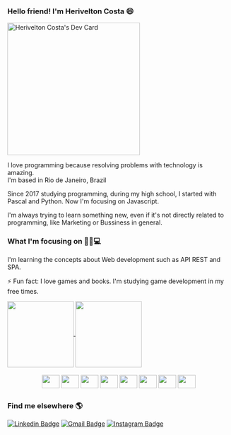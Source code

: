 ### Hello friend!  I'm Herivelton Costa 😄

<a href="https://app.daily.dev/heriveltoncosta"><img src="https://api.daily.dev/devcards/309785f47b2e4de9929645f2c1faa481.png?r=yk7" width="300" alt="Herivelton Costa's Dev Card"/></a>
<!--
- 🔭 ,
!-->
I love programming because resolving problems with technology is amazing. <br>
I'm based in Rio de Janeiro, Brazil

Since 2017 studying programming, during my high school, I started with Pascal and Python. Now I'm focusing on Javascript.

I'm always trying to learn something new, even if it's not directly related to programming, like Marketing or Bussiness in general.

### What I'm focusing on 👨‍💻💻
I'm learning the concepts about Web development such as API REST and SPA.

⚡ Fun fact: I love games and books. I'm studying game development in my free times.
<div>
  
  <a href="https://github.com/hinname/github-readme-stats">
    <img align="center" height="150px" src="https://github-readme-stats.vercel.app/api?username=hinname&show_icons=true&theme=tokyonight" />
  </a>
  
  <a href="https://github.com/hinname/github-readme-stats">
    <img align="center" height="150px" src="https://github-readme-stats.vercel.app/api/top-langs/?username=hinname&layout=compact&theme=tokyonight" />
  </a>


</div>



<div style="display: inline_block" align="center"> <br>
  
  <img align="center" src="https://cdn.jsdelivr.net/gh/devicons/devicon/icons/javascript/javascript-plain.svg" height=30px width=40px />
  <img align="center" src="https://cdn.jsdelivr.net/gh/devicons/devicon/icons/typescript/typescript-plain.svg"  height=30px width=40px />
  
  <img align="center" src="https://cdn.jsdelivr.net/gh/devicons/devicon/icons/vuejs/vuejs-original.svg"  height=30px width=40px />
  <img align="center" src="https://cdn.jsdelivr.net/gh/devicons/devicon/icons/react/react-original.svg" height=30px width=40px />
  <img align="center" src="https://cdn.jsdelivr.net/gh/devicons/devicon/icons/nodejs/nodejs-original.svg" height=30px width=40px />
  <img align="center" src="https://cdn.jsdelivr.net/gh/devicons/devicon/icons/html5/html5-original.svg" height=30px width=40px />
  <img align="center" src="https://cdn.jsdelivr.net/gh/devicons/devicon/icons/css3/css3-original.svg" height=30px width=40px />
  <img align="center" src="https://cdn.jsdelivr.net/gh/devicons/devicon/icons/python/python-original.svg" height=30px width=40px />

  
</div>


##

### Find me elsewhere 🌎
[![Linkedin Badge](https://img.shields.io/badge/LinkedIn-0077B5?style=for-the-badge&logo=linkedin&logoColor=white)](https://www.linkedin.com/in/herivelton-borges-da-costa-b724361a4/)
[![Gmail Badge](https://img.shields.io/badge/Gmail-D14836?style=for-the-badge&logo=gmail&logoColor=white)](mailto:herivelton.pro@gmail.com)
[![Instagram Badge](https://img.shields.io/badge/Instagram-E4405F?style=for-the-badge&logo=instagram&logoColor=white)](https://www.instagram.com/herivelton_costa1/)


